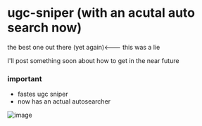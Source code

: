 # ugc-sniper (with an acutal auto search now)
the best one out there (yet again)<--- this was a lie

I'll post something soon about how to get in the near future

### important
- fastes ugc sniper 
- now has an actual autosearcher

![image](https://github.com/Zyn-ic/Sniper_0_0_01/assets/122565354/9acbb0d7-f0f8-429b-87e9-96f3d642f5c3)

